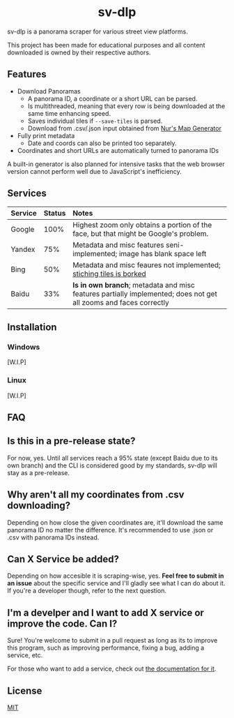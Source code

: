 <h1 align="center">
    <b>
        sv-dlp
    </b>
</h1>

sv-dlp is a panorama scraper for various street view platforms.


This project has been made for educational purposes and all content downloaded
is owned by their respective authors.

## **Features**
- Download Panoramas
    - A panorama ID, a coordinate or a short URL can be parsed.
    - Is multithreaded, meaning that every row is being downloaded at the same time enhancing speed.
    - Saves individual tiles if `--save-tiles` is parsed.
    - Download from .csv/.json input obtained from [Nur's Map Generator](https://map-generator-flax.vercel.app/)
- Fully print metadata
    - Date and coords can also be printed too separately.
- Coordinates and short URLs are automatically turned to panorama IDs

A built-in generator is also planned for intensive tasks that the web browser version cannot perform well due to JavaScript's inefficiency.

## **Services**
Service|Status|Notes
:------|:-----|:----
Google |100%  |Highest zoom only obtains a portion of the face, but that might be Google's problem.
Yandex |75%   |Metadata and misc features seni-implemented; image has blank space left
Bing   |50%   |Metadata and misc feaures not implemented; [stiching tiles is borked](https://cdn.discordapp.com/attachments/757702072614518905/954514968064196628/0301001312233013.png)
Baidu  |33%   |**Is in own branch**; metadata and misc features partially implemented; does not get all zooms and faces correctly

## **Installation**
### **Windows**
[W.I.P]
### **Linux**
[W.I.P]

## **FAQ**
## **Is this in a pre-release state?**
For now, yes. Until all services reach a 95% state (except Baidu due to its own branch) and the CLI is considered good by my standards, sv-dlp will stay as a pre-release.
## **Why aren't all my coordinates from .csv downloading?**
Depending on how close the given coordinates are, it'll download the same panorama ID no matter the difference. It's recommended to use .json or .csv with panorama IDs instead.
## **Can X Service be added?**
Depending on how accesible it is scraping-wise, yes.
**Feel free to submit in an issue** about the specific service and I'll gladly see what I can do about it. If you're a developer though, refer to the next question.
## **I'm a develper and I want to add X service or improve the code. Can I?**
Sure! You're welcome to submit in a pull request as long as its to improve
this program, such as improving performance, fixing a bug, adding a service, etc.

For those who want to add a service, check out [the documentation for it](https://github.com/juanpisuribe13/sv-dlp/blob/master/extractor/README.md).

## **License**
[MIT](https://raw.githubusercontent.com/juanpisuribe13/sv-dlp/master/LICENSE)